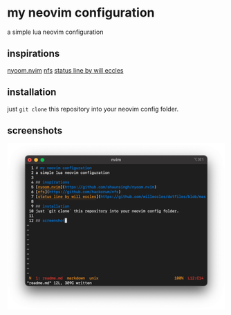 # my neovim configuration
a simple lua neovim configuration

## inspirations
[nyoom.nvim](https://github.com/shaunsingh/nyoom.nvim)
[nfs](https://github.com/hackorum/nfs)
[status line by will eccles](https://github.com/willeccles/dotfiles/blob/master/neovim/.config/nvim/lua/statusline.lua)

## installation
just `git clone` this repository into your neovim config folder.

## screenshots
![cool screenshot of my config](images/screenshot.png)
